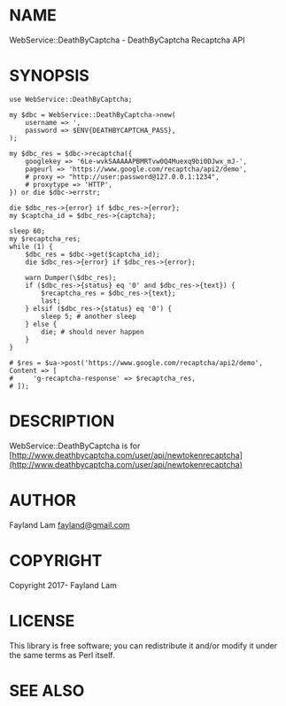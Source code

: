 # NAME

WebService::DeathByCaptcha - DeathByCaptcha Recaptcha API

# SYNOPSIS

    use WebService::DeathByCaptcha;

    my $dbc = WebService::DeathByCaptcha->new(
        username => ',
        password => $ENV{DEATHBYCAPTCHA_PASS},
    );

    my $dbc_res = $dbc->recaptcha({
        googlekey => '6Le-wvkSAAAAAPBMRTvw0Q4Muexq9bi0DJwx_mJ-',
        pageurl => 'https://www.google.com/recaptcha/api2/demo',
        # proxy => "http://user:password@127.0.0.1:1234",
        # proxytype => 'HTTP',
    }) or die $dbc->errstr;

    die $dbc_res->{error} if $dbc_res->{error};
    my $captcha_id = $dbc_res->{captcha};

    sleep 60;
    my $recaptcha_res;
    while (1) {
        $dbc_res = $dbc->get($captcha_id);
        die $dbc_res->{error} if $dbc_res->{error};

        warn Dumper(\$dbc_res);
        if ($dbc_res->{status} eq '0' and $dbc_res->{text}) {
            $recaptcha_res = $dbc_res->{text};
            last;
        } elsif ($dbc_res->{status} eq '0') {
            sleep 5; # another sleep
        } else {
            die; # should never happen
        }
    }

    # $res = $ua->post('https://www.google.com/recaptcha/api2/demo', Content => [
    #     'g-recaptcha-response' => $recaptcha_res,
    # ]);

# DESCRIPTION

WebService::DeathByCaptcha is for [http://www.deathbycaptcha.com/user/api/newtokenrecaptcha](http://www.deathbycaptcha.com/user/api/newtokenrecaptcha)

# AUTHOR

Fayland Lam <fayland@gmail.com>

# COPYRIGHT

Copyright 2017- Fayland Lam

# LICENSE

This library is free software; you can redistribute it and/or modify
it under the same terms as Perl itself.

# SEE ALSO
